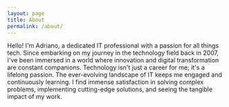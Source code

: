```yaml
---
layout: page
title: About
permalink: /about/
---
```


Hello! I'm Adriano, a dedicated IT professional with a passion for all things tech. Since embarking on my journey in the technology field back in 2007, I've been immersed in a world where innovation and digital transformation are constant companions.
Technology isn't just a career for me; it's a lifelong passion. The ever-evolving landscape of IT keeps me engaged and continuously learning. I find immense satisfaction in solving complex problems, implementing cutting-edge solutions, and seeing the tangible impact of my work.